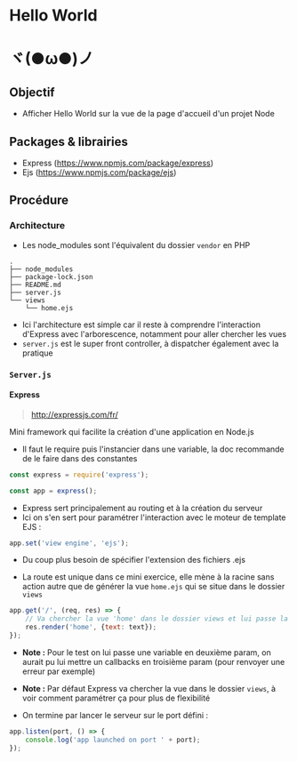 # Hello World

# ヾ(●ω●)ノ

## Objectif

* Afficher Hello World sur la vue de la page d'accueil d'un projet Node

## Packages & librairies

* Express (https://www.npmjs.com/package/express)
* Ejs (https://www.npmjs.com/package/ejs)

## Procédure

### Architecture

* Les node_modules sont l'équivalent du dossier `vendor` en PHP
```
.
├── node_modules
├── package-lock.json
├── README.md
├── server.js
└── views
    └── home.ejs
```
* Ici l'architecture est simple car il reste à comprendre l'interaction d'Express avec l'arborescence, notamment pour aller chercher les vues
* `server.js` est le super front controller, à dispatcher également avec la pratique

### `Server.js`

#### Express

> http://expressjs.com/fr/

Mini framework qui facilite la création d'une application en Node.js
* Il faut le require puis l'instancier dans une variable, la doc recommande de le faire dans des constantes
```js
const express = require('express');

const app = express();
```
* Express sert principalement au routing et à la création du serveur
* Ici on s'en sert pour paramétrer l'interaction avec le moteur de template EJS :
```js
app.set('view engine', 'ejs');
```
* Du coup plus besoin de spécifier l'extension des fichiers .ejs

* La route est unique dans ce mini exercice, elle mène à la racine sans action autre que de générer la vue `home.ejs` qui se situe dans le dossier `views`
```js
app.get('/', (req, res) => {
    // Va chercher la vue 'home' dans le dossier views et lui passe la variable text
    res.render('home', {text: text});
});
```
* __Note :__ Pour le test on lui passe une variable en deuxième param, on aurait pu lui mettre un callbacks en troisième param (pour renvoyer une erreur par exemple)
* __Note :__ Par défaut Express va chercher la vue dans le dossier `views`, à voir comment paramétrer ça pour plus de flexibilité

* On termine par lancer le serveur sur le port défini :
```js
app.listen(port, () => {
    console.log('app launched on port ' + port);
});
```

